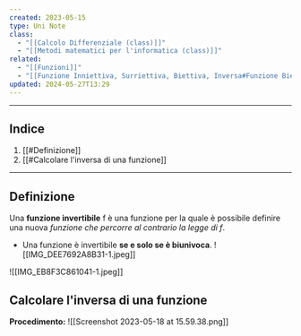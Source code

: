 ```yaml
---
created: 2023-05-15
type: Uni Note
class:
  - "[[Calcolo Differenziale (class)]]"
  - "[[Metodi matematici per l'informatica (class)]]"
related:
  - "[[Funzioni]]"
  - "[[Funzione Inniettiva, Surriettiva, Biettiva, Inversa#Funzione Biettiava|Funzione Biettiva]]"
updated: 2024-05-27T13:29
---
```

---
## Indice
1. [[#Definizione]]
2. [[#Calcolare l'inversa di una funzione]]

---
## Definizione
Una **funzione invertibile** f è una funzione per la quale è possibile definire una nuova *funzione che percorre al contrario la legge di f*. 
- Una funzione è invertibile **se e solo se è biunivoca**.
![[IMG_DEE7692A8B31-1.jpeg]]

![[IMG_EB8F3C861041-1.jpeg]]


## Calcolare l'inversa di una funzione 
**Procedimento:**
![[Screenshot 2023-05-18 at 15.59.38.png]]